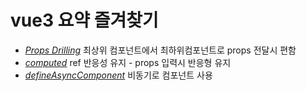 # vue3 요약 즐겨찾기


* [*Props Drilling*](./props-drilling.md) 최상위 컴포넌트에서 최하위컴포넌트로 props 전달시 편함
* [*computed*](./props-reactive.md) ref 반응성 유지 - props 입력시 반응형 유지
* [*defineAsyncComponent*](./notSyncComponent.md) 비동기로 컴포넌트 사용
